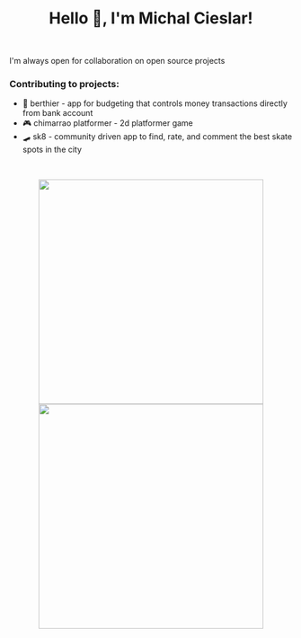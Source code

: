 <h1 align="center">Hello 👋, I'm Michal Cieslar!</h1>
<br>

I'm always open for collaboration on open source projects

<h3>Contributing to projects:</h3>
<ul>
  <li>🏦 berthier - app for budgeting that controls money transactions directly from bank account</li>
  <li>🎮 chimarrao platformer - 2d platformer game</li>
  <li>🛹 sk8 - community driven app to find, rate, and comment the best skate spots in the city</li>
</ul>
</br>


<p align = "center">
  <img src = "https://github-readme-stats.vercel.app/api?username=michalovsky&show_icons=true&theme=bear" width = 400>
  <img src = "https://github-readme-streak-stats.herokuapp.com?user=michalovsky&theme=dark&hide_border=true" width = 400>
</p>
